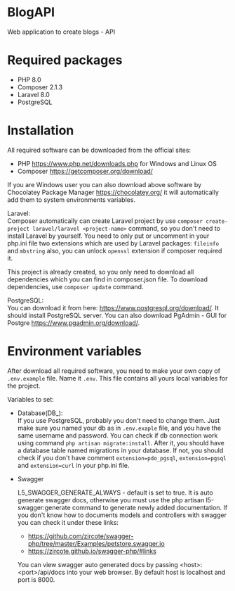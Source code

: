 # BlogAPI
Web application to create blogs - API

# Required packages

- PHP 8.0
- Composer 2.1.3
- Laravel 8.0
- PostgreSQL

# Installation

All required software can be downloaded from the official sites:
- PHP https://www.php.net/downloads.php for Windows and Linux OS
- Composer https://getcomposer.org/download/

If you are Windows user you can also download above software by Chocolatey Package Manager https://chocolatey.org/ it will automatically add them to system environments variables.

Laravel:  
Composer automatically can create Laravel project by use `composer create-project laravel/laravel <project-name>` command, so you don't need to install Laravel by yourself. You need to only put or uncomment in your php.ini file two extensions which are used by Laravel packages: `fileinfo` and `mbstring` also, you can unlock `openssl` extension if composer required it.  

This project is already created, so you only need to download all dependencies which you can find in composer.json file. To download dependencies, use `composer update` command.

PostgreSQL:  
You can download it from here: https://www.postgresql.org/download/. It should install PostgreSQL server.
You can also download PgAdmin - GUI for Postgre https://www.pgadmin.org/download/.

# Environment variables

After download all required software, you need to make your own copy of `.env.example` file. Name it `.env`. This file contains all yours local variables for the project.

Variables to set:  
- Database(DB_):  
If you use PostgreSQL, probably you don't need to change them. Just make sure you named your db as in `.env.exaple` file, and you have the same username and password. You can check if db connection work using command 
`php artisan migrate:install`. After it, you should have a database table named migrations in your database. If not, you should check if you don't have comment `extension=pdo_pgsql`, `extension=pgsql` and `extension=curl`  in your php.ini file.

- Swagger  

    L5_SWAGGER_GENERATE_ALWAYS - default is set to true. It is auto generate swagger docs, otherwise you must use the php artisan l5-swagger:generate command to generate newly added documentation. If you don't know how to documents models and controllers with swagger you can check it under these links:  
    - https://github.com/zircote/swagger-php/tree/master/Examples/petstore.swagger.io
    - https://zircote.github.io/swagger-php/#links 

    You can view swagger auto generated docs by passing \<host>:\<port>/api/docs into your web browser. By default host is localhost and port is 8000.
